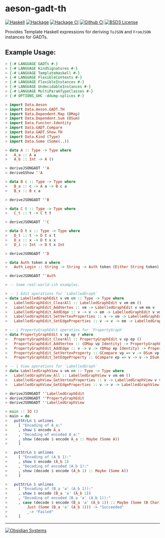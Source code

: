 aeson-gadt-th
=============
[![Haskell](https://img.shields.io/badge/language-Haskell-orange.svg)](https://haskell.org) [![Hackage](https://img.shields.io/hackage/v/aeson-gadt-th.svg)](https://hackage.haskell.org/package/aeson-gadt-th) [![Hackage CI](https://matrix.hackage.haskell.org/api/v2/packages/aeson-gadt-th/badge)](https://matrix.hackage.haskell.org/#/package/aeson-gadt-th) [![Github CI](https://github.com/obsidiansystems/aeson-gadt-th/workflows/github-action/badge.svg)](https://github.com/obsidiansystems/aeson-gadt-th/actions) [![BSD3 License](https://img.shields.io/badge/license-BSD3-blue.svg)](https://github.com/obsidiansystems/aeson-gadt-th/blob/master/LICENSE)

Provides Template Haskell expressions for deriving `ToJSON` and `FromJSON` instances for GADTs.

Example Usage:
--------------

```haskell
> {-# LANGUAGE GADTs #-}
> {-# LANGUAGE KindSignatures #-}
> {-# LANGUAGE TemplateHaskell #-}
> {-# LANGUAGE FlexibleContexts #-}
> {-# LANGUAGE FlexibleInstances #-}
> {-# LANGUAGE UndecidableInstances #-}
> {-# LANGUAGE MultiParamTypeClasses #-}
> {-# OPTIONS_GHC -ddump-splices #-}

> import Data.Aeson
> import Data.Aeson.GADT.TH
> import Data.Dependent.Map (DMap)
> import Data.Dependent.Sum (DSum)
> import Data.Functor.Identity
> import Data.GADT.Compare
> import Data.GADT.Show.TH
> import Data.Kind (Type)
> import Data.Some (Some(..))

> data A :: Type -> Type where
>   A_a :: A a
>   A_b :: Int -> A ()

> deriveJSONGADT ''A
> deriveGShow ''A

> data B c :: Type -> Type where
>   B_a :: c -> A a -> B c a
>   B_x :: B c a

> deriveJSONGADT ''B

> data C t :: Type -> Type where
>   C_t :: t -> C t t

> deriveJSONGADT ''C

> data D t x :: Type -> Type where
>   D_t :: t -> D t x t
>   D_x :: x -> D t x x
>   D_i :: Int -> D t x Int

> deriveJSONGADT ''D

> data Auth token a where
>   Auth_Login :: String -> String -> Auth token (Either String token)

> deriveJSONGADT ''Auth

> -- Some real-world-ish examples.

> -- | Edit operations for `LabelledGraph`
> data LabelledGraphEdit v vm em :: Type -> Type where
>   LabelledGraphEdit_ClearAll :: LabelledGraphEdit v vm em ()
>   LabelledGraphEdit_AddVertex :: vm -> LabelledGraphEdit v vm em v
>   LabelledGraphEdit_AddEdge :: v -> v -> em -> LabelledGraphEdit v vm em ()
>   LabelledGraphEdit_SetVertexProperties :: v -> vm -> LabelledGraphEdit v vm em ()
>   LabelledGraphEdit_SetEdgeProperties :: v -> v -> em -> LabelledGraphEdit v vm em ()

> -- | PropertyGraphEdit operatios for `PropertyGraph`
> data PropertyGraphEdit v vp ep r where
>   PropertyGraphEdit_ClearAll :: PropertyGraphEdit v vp ep ()
>   PropertyGraphEdit_AddVertex :: (DMap vp Identity) -> PropertyGraphEdit v vp ep v
>   PropertyGraphEdit_AddEdge :: v -> v -> (DMap ep Identity) -> PropertyGraphEdit v vp ep ()
>   PropertyGraphEdit_SetVertexProperty :: GCompare vp => v -> DSum vp Identity -> PropertyGraphEdit v vp ep ()
>   PropertyGraphEdit_SetEdgeProperty :: GCompare ep => v -> v -> DSum ep Identity -> PropertyGraphEdit v vp ep ()

> -- | View operations for `LabelledGraph`
> data LabelledGraphView v vm em :: Type -> Type where
>   LabelledGraphView_All :: LabelledGraphView v vm em ()
>   LabelledGraphView_GetVertexProperties :: v -> LabelledGraphView v vm em vm
>   LabelledGraphView_GetEdgeProperties :: v -> v -> LabelledGraphView v vm em em

> deriveJSONGADT ''LabelledGraphEdit
> deriveJSONGADT ''PropertyGraphEdit
> deriveJSONGADT ''LabelledGraphView

> main :: IO ()
> main = do
>   putStrLn $ unlines
>     [ "Encoding of A_a:"
>     , show $ encode A_a
>     , "Decoding of encoded A_a:"
>     , show (decode $ encode A_a :: Maybe (Some A))
>     ]

>   putStrLn $ unlines
>     [ "Encoding of (A_b 1):"
>     , show $ encode (A_b 1)
>     , "Decoding of encoded (A_b 1):"
>     , show (decode $ encode (A_b 1) :: Maybe (Some A))
>     ]

>   putStrLn $ unlines
>     [ "Encoding of (B_a 'a' (A_b 1)):"
>     , show $ encode (B_a 'a' (A_b 1))
>     , "Decoding of encoded (B_a 'a' (A_b 1)):"
>     , case (decode $ encode (B_a 'a' (A_b 1)) :: Maybe (Some (B Char))) of
>         Just (Some (B_a 'a' (A_b 1))) -> "Succeeded"
>         _-> "Failed"
>     ]
```

***

[![Obsidian Systems](https://obsidian.systems/static/images/ObsidianSystemsLogo.svg)](https://obsidian.systems)
